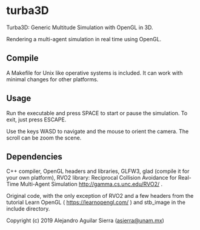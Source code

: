 # turba3D
Turba3D:  Generic Multitude Simulation with OpenGL in 3D.

Rendering a multi-agent simulation in real time using OpenGL.

## Compile

A Makefile for Unix like operative systems is included. It can work
with minimal changes for other platforms.

## Usage

Run the executable and press SPACE to start or pause the
simulation. To exit, just press ESCAPE.

Use the keys WASD to navigate and the mouse to orient the camera. The
scroll can be zoom the scene.

## Dependencies

C++ compiler, OpenGL headers and libraries, GLFW3, glad (compile it
for your own platform), RVO2 library: Reciprocal Collision Avoidance
for Real-Time Multi-Agent Simulation http://gamma.cs.unc.edu/RVO2/ .

Original code, with the only exception of RVO2 and a few headers from
the tutorial Learn OpenGL ( https://learnopengl.com/ ) and stb_image
in the include directory.

Copyright (c) 2019 Alejandro Aguilar Sierra (asierra@unam.mx)
